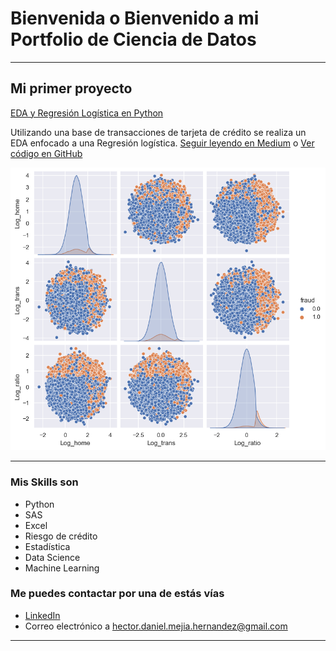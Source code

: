 # Bienvenida o Bienvenido a mi Portfolio de Ciencia de Datos

---

## Mi primer proyecto
[EDA y Regresión Logística en Python](https://medium.com/@hector.daniel.mejia.hernandez/eda-y-regresi%C3%B3n-log%C3%ADstica-en-python-1b618ae7482c)

Utilizando una base de transacciones de tarjeta de crédito se realiza un EDA enfocado a una Regresión logística. [Seguir leyendo en Medium](https://medium.com/@hector.daniel.mejia.hernandez/eda-y-regresi%C3%B3n-log%C3%ADstica-en-python-1b618ae7482c) o [Ver código en GitHub](https://github.com/Hector-Daniel/proyecto-portafolio/tree/main/Notebooks)

[<img src="images/Graficos.png?raw=true"/>](https://medium.com/pagina-entrada-blog)

---

### Mis Skills son

- Python
- SAS
- Excel
- Riesgo de crédito
- Estadística
- Data Science
- Machine Learning


### Me puedes contactar por una de estás vías

- [LinkedIn](https://www.linkedin.com/in/hector-d-mejia)
- Correo electrónico a hector.daniel.mejia.hernandez@gmail.com


---
